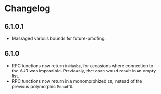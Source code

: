 # Changelog

## 6.1.0.1

- Massaged various bounds for future-proofing.

## 6.1.0

- RPC functions now return in `Maybe`, for occasions where connection to the AUR
  was impossible. Previously, that case would result in an empty list.
- RPC functions now return in a monomorphized `IO`, instead of the previous
  polymorphic `MonadIO`.

